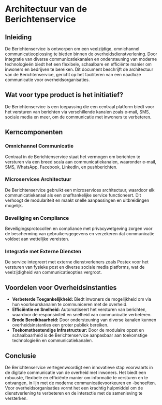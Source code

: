 # Architectuur van de Berichtenservice

## Inleiding

De Berichtenservice is ontworpen om een veelzijdige, omnichannel communicatieoplossing te bieden binnen de overheidsdienstverlening. Door integratie van diverse communicatiekanalen en ondersteuning van moderne technologieën biedt het een flexibele, schaalbare en efficiënte manier om inwoners en bedrijven te bereiken. Dit document beschrijft de architectuur van de Berichtenservice, gericht op het faciliteren van een naadloze communicatie voor overheidsorganisaties.

## Wat voor type product is het initiatief?

De Berichtenservice is een toepassing die een centraal platform biedt voor het versturen van berichten via verschillende kanalen zoals e-mail, SMS, sociale media en meer, om de communicatie met inwoners te verbeteren.

## Kerncomponenten

### Omnichannel Communicatie

Centraal in de Berichtenservice staat het vermogen om berichten te versturen via een breed scala aan communicatiekanalen, waaronder e-mail, SMS, WhatsApp, Facebook, LinkedIn, en pushberichten.

### Microservices Architectuur

De Berichtenservice gebruikt een microservices architectuur, waardoor elk communicatiekanaal als een onafhankelijke service functioneert. Dit verhoogt de modulariteit en maakt snelle aanpassingen en uitbreidingen mogelijk.

### Beveiliging en Compliance

Beveiligingsprotocollen en compliance met privacywetgeving zorgen voor de bescherming van gebruikersgegevens en verzekeren dat communicatie voldoet aan wettelijke vereisten.

### Integratie met Externe Diensten

De service integreert met externe dienstverleners zoals Postex voor het versturen van fysieke post en diverse sociale media platforms, wat de veelzijdigheid van communicatieopties vergroot.

## Voordelen voor Overheidsinstanties

- **Verbeterde Toegankelijkheid:** Biedt inwoners de mogelijkheid om via hun voorkeurskanalen te communiceren met de overheid.
- **Efficiëntie en Snelheid:** Automatiseert het versturen van berichten, waardoor de responsiviteit en snelheid van communicatie verbeteren.
- **Brede Bereikbaarheid:** Door ondersteuning van diverse kanalen kunnen overheidsinstanties een groter publiek bereiken.
- **Toekomstbestendige Infrastructuur:** Door de modulaire opzet en schaalbaarheid is de Berichtenservice aanpasbaar aan toekomstige technologieën en communicatiekanalen.

## Conclusie

De Berichtenservice vertegenwoordigt een innovatieve stap voorwaarts in de digitale communicatie van de overheid met inwoners. Het biedt een robuuste, flexibele en efficiënte manier om informatie te versturen en te ontvangen, in lijn met de moderne communicatievoorkeuren en -behoeften. Voor overheidsorganisaties vormt het een krachtig hulpmiddel om de dienstverlening te verbeteren en de interactie met de samenleving te versterken.
